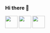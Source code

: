 ### Hi there 👋

<p align="left">
<a href="[http://linkedin.com/in/mishmanners](https://www.linkedin.com/in/abhishekgupta785/)" target="blank"><img align="center" src="https://github.com/mishmanners/MishManners/blob/master/socials/transparent-Linkedin-logo-icon.png" alt="" height="40" /></a>
<a href="https://www.instagram.com/abhi_gupta1845/" target="blank"><img align="center" src="https://github.com/mishmanners/MishManners/blob/master/socials/instagram.png" alt="" height="40" /></a>
<a href="https://twitter.com/guptabhishek785" target="blank"><img align="center" src="https://github.com/mishmanners/MishManners/blob/master/socials/twitter%20(2).png" title = "Twitter" alt="" height="40" /></a>

</p>
<!--
**guptabhishek785/guptabhishek785** is a ✨ _special_ ✨ repository because its `README.md` (this file) appears on your GitHub profile.

### Find me on the web:



Here are some ideas to get you started:

- 🔭 I’m currently working on ...
- 🌱 I’m currently learning ...
- 👯 I’m looking to collaborate on ...
- 🤔 I’m looking for help with ...
- 💬 Ask me about ...
- 📫 How to reach me: ...
- 😄 Pronouns: ...
- ⚡ Fun fact: ...
-->
